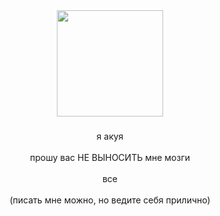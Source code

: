 <div align="center">
  <img height="170" src="file:///C:/Users/%D0%9C%D0%B0%D1%80%D0%B8%D0%BD%D0%B0%20%D0%9F%D1%80%D1%83%D0%B4%D0%BD%D0%B8%D0%BA%D0%BE%D0%B2%D0%B0/Downloads/Untitled537_20250523044548.png.html"  />
</div>

###

<p align="center">я акуя <br><br>прошу вас НЕ ВЫНОСИТЬ мне мозги<br><br>все<br><br> (писать мне можно, но ведите себя прилично)
<br>

###

###
